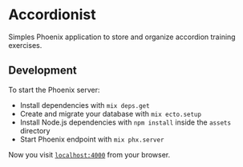 # Accordionist

Simples Phoenix application to store and organize accordion training exercises.

## Development

To start the Phoenix server:

  * Install dependencies with `mix deps.get`
  * Create and migrate your database with `mix ecto.setup`
  * Install Node.js dependencies with `npm install` inside the `assets` directory
  * Start Phoenix endpoint with `mix phx.server`

Now you visit [`localhost:4000`](http://localhost:4000) from your browser.